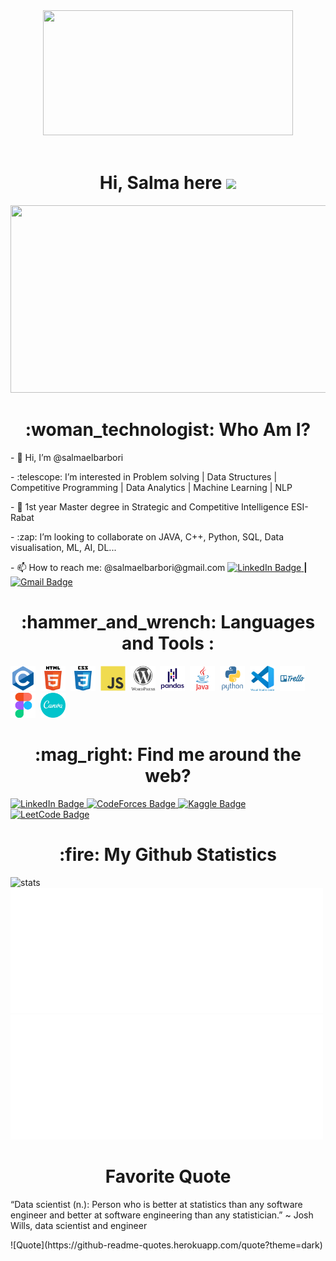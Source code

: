 <div id="header" align="center">
  <img src="https://media.giphy.com/media/qwi7fF1bfJQMPlTZ43/giphy.gif" width="400" height = "200"/></br>
  <img src="https://komarev.com/ghpvc/?username=salmaelbarbori&style=flat-square&color=blue" alt="" width="200"/></br>
  <h1>
  Hi, Salma here
  <img src="https://media.giphy.com/media/hvRJCLFzcasrR4ia7z/giphy.gif" width="30px"/>
  </h1>
</div>
<div align="center">
 <img src="https://media.giphy.com/media/FoVzfcqCDSb7zCynOp/giphy.gif" width="600" height="300"/> 
</div>
<h1 align = "center">:woman_technologist: Who Am I? </h1>
<div id = "aboutme">
<p>- 👋 Hi, I’m @salmaelbarbori</p>
<p>- :telescope: I’m interested in Problem solving | Data Structures | Competitive Programming | Data Analytics | Machine Learning | NLP</p>
<p>- 🌱 1st year Master degree in Strategic and Competitive Intelligence ESI-Rabat</p>
<p>- :zap: I’m looking to collaborate on JAVA, C++, Python, SQL, Data visualisation, ML, AI, DL...</p>
<p>- 📫 How to reach me:  @salmaelbarbori@gmail.com
  <a href="https://ma.linkedin.com/in/salma-el-barbori/en">
    <img src="https://img.shields.io/badge/LinkedIn-blue?style=for-the-badge&logo=linkedin&logoColor=white" alt="LinkedIn Badge"/>
  </a> <strong>|</strong>  <a href="https://mail.google.com/mail/u/salmaelbarbori@gmail.com">
    <img src="https://img.shields.io/badge/Gmail-red?style=for-the-badge&logo=gmail&logoColor=white" alt="Gmail Badge"/>
  </a></p>
</div>
<h1 align="center">:hammer_and_wrench: Languages and Tools :</h1>
<div>
   <img src="https://github.com/devicons/devicon/blob/master/icons/c/c-original.svg" title="C/C++" alt="C" width="40" height="40"/>&nbsp;
   <img src="https://github.com/devicons/devicon/blob/master/icons/html5/html5-original-wordmark.svg" title="HTML5" alt="HTML" width="40" height="40"/>&nbsp;
   <img src="https://github.com/devicons/devicon/blob/master/icons/css3/css3-original-wordmark.svg" title="CSS" alt="CSS" width="40" height="40"/>&nbsp;
   <img src="https://github.com/devicons/devicon/blob/master/icons/javascript/javascript-original.svg" title="JAVASCRIPT" alt="js" width="40" height="40"/>&nbsp;
   <img src="https://github.com/devicons/devicon/blob/master/icons/wordpress/wordpress-plain-wordmark.svg" title="WORDPRESS" alt="wp" width="40" height="40"/>&nbsp;
   <img src="https://github.com/devicons/devicon/blob/master/icons/pandas/pandas-original-wordmark.svg" title="Java" alt="Java" width="40" height="40"/>&nbsp;
   <img src="https://github.com/devicons/devicon/blob/master/icons/java/java-original-wordmark.svg" title="Java" alt="Java" width="40" height="40"/>&nbsp;
   <img src="https://github.com/devicons/devicon/blob/master/icons/python/python-original-wordmark.svg" title="Python" alt="React" width="40" height="40"/>&nbsp;
   <img src="https://github.com/devicons/devicon/blob/master/icons/vscode/vscode-original-wordmark.svg" title="VSCODE" alt="VSCODE" width="40" height="40"/>&nbsp;
   <img src="https://github.com/devicons/devicon/blob/master/icons/trello/trello-plain-wordmark.svg" title="TRELLO" alt="trello" width="40" height="40"/>&nbsp;
   <img src="https://github.com/devicons/devicon/blob/master/icons/figma/figma-original.svg" title="FIGMA" alt="figma" width="40" height="40"/>&nbsp;
   <img src="https://github.com/devicons/devicon/blob/master/icons/canva/canva-original.svg" title="CANVA" alt="canva" width="40" height="40"/>&nbsp;
  
</div>
<h1 align = "center"> :mag_right: Find me around the web? </h1>
<div id="badges">
  <a href="https://ma.linkedin.com/in/salma-el-barbori/en">
    <img src="https://img.shields.io/badge/LinkedIn-blue?style=for-the-badge&logo=linkedin&logoColor=white" alt="LinkedIn Badge"/>
  </a>
  <a href="https://codeforces.com/profile/salmaelbarbori">
   <img src="https://img.shields.io/badge/CodeForces-yellow?style=for-the-badge&logo=CodeForces&logoColor=white" alt="CodeForces Badge"/>
  </a>
  <a href="https://www.kaggle.com/saelbar">
    <img src="https://img.shields.io/badge/Kaggle-blue?style=for-the-badge&logo=kaggle&logoColor=white" alt="Kaggle Badge"/>
  </a>
  <a href="https://leetcode.com/elbarborisalma/">
    <img src="https://img.shields.io/badge/LeetCode-orange?style=for-the-badge&logo=LeetCode&logoColor=white" alt="LeetCode Badge"/>
  </a>
</div>
<!---
salmaelbarbori/salmaelbarbori is a ✨ special ✨ repository because its `README.md` (this file) appears on your GitHub profile.
You can click the Preview link to take a look at your changes.

<!--- another section --->
<div>
  <h1 align = "center">:fire: My Github Statistics </h1>
  <img src="https://github-readme-streak-stats.herokuapp.com?user=salmaelbarbori&theme=dark" title="statistics" alt="stats" width="500" height="200"/>&nbsp;
  </br>
  <img src="https://raw.githubusercontent.com/salmaelbarbori/githubstats/master/generated/overview.svg#gh-light-mode-only" title="statistics"      alt="stats" width="500" height="200" />&nbsp;
  <img src="https://raw.githubusercontent.com/salmaelbarbori/githubstats/master/generated/languages.svg#gh-light-mode-only" title="statistics"  alt="stats" width="500" height="200" />&nbsp;
</div>
<div>
<h1 align = "center">Favorite Quote</h1>
 <p>“Data scientist (n.): Person who is better at statistics than any software engineer and better at software engineering than any statistician.”
~ Josh Wills, data scientist and engineer</p>
  ![Quote](https://github-readme-quotes.herokuapp.com/quote?theme=dark)
</div>
